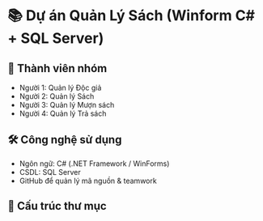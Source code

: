 # 📚 Dự án Quản Lý Sách (Winform C# + SQL Server)

## 👥 Thành viên nhóm
- Người 1: Quản lý Độc giả  
- Người 2: Quản lý Sách  
- Người 3: Quản lý Mượn sách  
- Người 4: Quản lý Trả sách  

## 🛠️ Công nghệ sử dụng
- Ngôn ngữ: C# (.NET Framework / WinForms)  
- CSDL: SQL Server  
- GitHub để quản lý mã nguồn & teamwork  

## 📂 Cấu trúc thư mục
